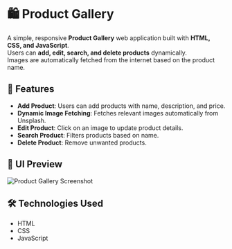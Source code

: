 # 🛍️ Product Gallery

A simple, responsive **Product Gallery** web application built with **HTML, CSS, and JavaScript**.  
Users can **add, edit, search, and delete products** dynamically.  
Images are automatically fetched from the internet based on the product name.

## 🚀 Features
- **Add Product**: Users can add products with name, description, and price.
- **Dynamic Image Fetching**: Fetches relevant images automatically from Unsplash.
- **Edit Product**: Click on an image to update product details.
- **Search Product**: Filters products based on name.
- **Delete Product**: Remove unwanted products.

## 🎨 UI Preview
![Product Gallery Screenshot](https://source.unsplash.com/800x400/?ecommerce,shop)

## 🛠️ Technologies Used
- HTML
- CSS
- JavaScript



